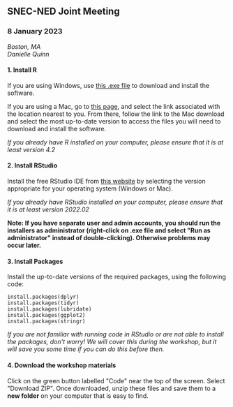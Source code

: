 ## SNEC-NED Joint Meeting    
### 8 January 2023  

*Boston, MA*  
*Danielle Quinn*  

#### 1. Install R  

If you are using Windows, use [this .exe file](https://cran.r-project.org/bin/windows/base/release.htm) to download and install the software.  

If you are using a Mac, go to [this page](https://cran.r-project.org/mirrors.html), and select the link associated with the location nearest to you. From there, follow the link to the Mac download and select the most up-to-date version to access the files you will need to download and install the software.  

*If you already have R installed on your computer, please ensure that it is at least version 4.2*

#### 2. Install RStudio  

Install the free RStudio IDE from [this website](https://www.rstudio.com/products/rstudio/download/#download) by selecting the version appropriate for your operating system (Windows or Mac).  

*If you already have RStudio installed on your computer, please ensure that it is at least version 2022.02*

**Note: If you have separate user and admin accounts, you should run the installers as administrator (right-click on .exe file and select "Run as administrator" instead of double-clicking). Otherwise problems may occur later.**

#### 3. Install Packages  

Install the up-to-date versions of the required packages, using the following code:  

`install.packages(dplyr)`  
`install.packages(tidyr)`  
`install.packages(lubridate)`  
`install.packages(ggplot2)`  
`install.packages(stringr)`    

*If you are not familiar with running code in RStudio or are not able to install the packages, don't worry! We will cover this during the workshop, but it will save you some time if you can do this before then.*

#### 4. Download the workshop materials

Click on the green button labelled "Code" near the top of the screen. Select "Download ZIP". Once downloaded, unzip these files and save them to a **new folder** on your computer that is easy to find.  
